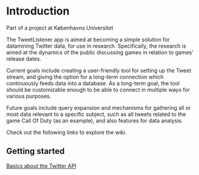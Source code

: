 # Introduction #

Part of a project at Københavns Universitet

The TweetListener app is aimed at becoming a simple solution for datamining Twitter data, for use in research. Specifically, the research is aimed at the dynamics of the public discussing games in relation to games' release dates.

Current goals include creating a user-friendly tool for setting up the Tweet stream, and giving the option for a long-term connection which continuously feeds data into a database. As a long-term goal, the tool should be customizable enough to be able to connect in multiple ways for various purposes.

Future goals include query expansion and mechanisms for gathering all or most data relevant to a specific subject, such as all tweets related to the game Call Of Duty (as an example), and also features for data analysis.

Check out the following links to explore the wiki.

## Getting started

[Basics about the Twitter API](basicTwitterApi.md)
